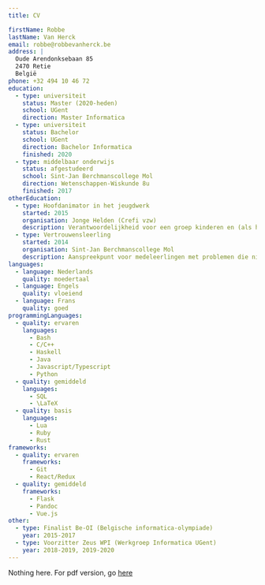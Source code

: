 ```yaml
---
title: CV

firstName: Robbe
lastName: Van Herck
email: robbe@robbevanherck.be
address: |
  Oude Arendonksebaan 85
  2470 Retie
  België
phone: +32 494 10 46 72
education:
  - type: universiteit
    status: Master (2020-heden)
    school: UGent
    direction: Master Informatica
  - type: universiteit
    status: Bachelor
    school: UGent
    direction: Bachelor Informatica
    finished: 2020
  - type: middelbaar onderwijs
    status: afgestudeerd
    school: Sint-Jan Berchmanscollege Mol
    direction: Wetenschappen-Wiskunde 8u
    finished: 2017
otherEducation:
  - type: Hoofdanimator in het jeugdwerk
    started: 2015
    organisation: Jonge Helden (Crefi vzw)
    description: Verantwoordelijkheid voor een groep kinderen en (als hoofdanimator) een groep animatoren om alles in goede banen te leiden.
  - type: Vertrouwensleerling
    started: 2014
    organisation: Sint-Jan Berchmanscollege Mol
    description: Aanspreekpunt voor medeleerlingen met problemen die niet naar een leerkracht durven/willen gaan.
languages:
  - language: Nederlands
    quality: moedertaal
  - language: Engels
    quality: vloeiend
  - language: Frans
    quality: goed
programmingLanguages:
  - quality: ervaren
    languages:
      - Bash
      - C/C++
      - Haskell
      - Java
      - Javascript/Typescript
      - Python
  - quality: gemiddeld
    languages:
      - SQL
      - \LaTeX
  - quality: basis
    languages:
      - Lua
      - Ruby
      - Rust
frameworks:
  - quality: ervaren
    frameworks:
      - Git
      - React/Redux
  - quality: gemiddeld
    frameworks:
      - Flask
      - Pandoc
      - Vue.js
other:
  - type: Finalist Be-OI (Belgische informatica-olympiade)
    year: 2015-2017
  - type: Voorzitter Zeus WPI (Werkgroep Informatica UGent)
    year: 2018-2019, 2019-2020
---
```


Nothing here. For pdf version, go [here](/cv.pdf)
